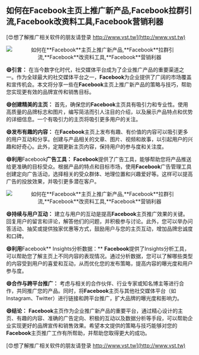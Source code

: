 ## **如何在**Facebook**主页上推广新产品,**Facebook**拉群引流,**Facebook**改资料工具,**Facebook**营销利器**

[😍想了解推广相关软件的朋友请登录 http://www.vst.tw](http://www.vst.tw)

 <center><img src="https://vst.tw/MP4/tuiguang/png/5.png" alt="如何在**Facebook**主页上推广新产品,**Facebook**拉群引流,**Facebook**改资料工具,**Facebook**营销利器"></center>

**😄引言：**
在当今数字化时代，社交媒体平台成为了企业推广产品的重要渠道之一。作为全球最大的社交媒体平台之一，**Facebook**为企业提供了广阔的市场覆盖和宣传机会。本文将分享一些在**Facebook**主页上推广新产品的策略与技巧，帮助您实现更有效的品牌宣传和销售目标。

**😄创建精美的主页：**
首先，确保您的**Facebook**主页具有吸引力和专业性。使用高质量的品牌标志和图片，编写简洁而引人注目的介绍，以及展示产品特点和优势的详细信息。一个有吸引力的主页将吸引更多用户的关注。

**😄发布有趣的内容：**
在**Facebook**主页上发布有趣、有价值的内容可以吸引更多的用户互动和分享。创建与产品相关的文章、图片、视频和故事，以引起用户的兴趣和好奇心。此外，定期更新主页内容，保持用户的参与度和关注度。

**😄利用**Facebook**广告工具：**
**Facebook**提供了广告工具，能够帮助您将产品推送给更准确的目标受众。根据产品的特点和目标市场，使用**Facebook**广告管理工具创建定向广告活动，选择相关的受众群体、地理位置和兴趣爱好等。这样可以提高广告的投放效果，并吸引更多潜在客户。

 <center><img src="https://vst.tw/MP4/tuiguang/png/3.png" alt="如何在**Facebook**主页上推广新产品,**Facebook**拉群引流,**Facebook**改资料工具,**Facebook**营销利器"></center>

**😄持续与用户互动：**
建立与用户的互动是提高**Facebook**主页推广效果的关键。回复用户的留言和评论，解答他们的问题，并积极参与讨论。此外，您可以举办问答活动、抽奖或提供独家优惠等方式，鼓励用户与您的主页互动，增加品牌忠诚度和口碑。

**😄利用**Facebook** Insights分析数据：**
**Facebook**提供了Insights分析工具，可以帮助您了解主页上不同内容的表现情况。通过分析数据，您可以了解哪些类型的内容受到用户的喜爱和互动，从而优化您的发布策略，提高内容的曝光度和用户参与度。

**😄合作与跨平台推广：**
考虑与相关的合作伙伴、行业专家或知名博主等进行合作，共同推广您的产品。同时，将**Facebook**主页与其他社交媒体平台（如Instagram、Twitter）进行链接和跨平台推广，扩大品牌的曝光度和影响力。

**😄结论：**
**Facebook**主页作为企业推广新产品的重要平台，通过精心设计的主页、有趣的内容、准确的广告定向、积极的互动以及数据分析等手段，可以帮助企业实现更好的品牌宣传和销售效果。希望本文提供的策略与技巧能够对您的**Facebook**主页推广工作有所帮助，并帮助您取得更大的成功。

[😍想了解推广相关软件的朋友请登录 http://www.vst.tw](http://www.vst.tw)



